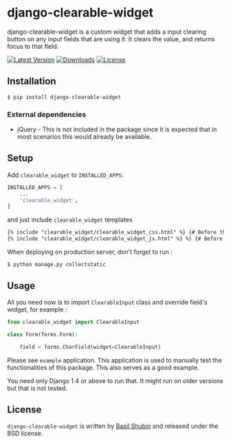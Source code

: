 django-clearable-widget
===

django-clearable-widget is a custom widget that adds a input clearing button on any input fields that are using it. It clears the value, and returns focus to that field.

[![Latest Version](https://img.shields.io/pypi/v/django-clearable-widget.svg)](https://pypi.python.org/pypi/django-clearable-widget/)
[![Downloads](https://img.shields.io/pypi/dm/django-clearable-widget.svg)](https://pypi.python.org/pypi/django-clearable-widget/)
[![License](https://img.shields.io/github/license/bashu/django-clearable-widget.svg)](https://pypi.python.org/pypi/django-clearable-widget/)

## Installation
```shell
$ pip install django-clearable-widget
```
### External dependencies

* jQuery - This is not included in the package since it is expected that in most scenarios this would already be available.

## Setup

Add `clearable_widget` to  `INSTALLED_APPS`:
```python
INSTALLED_APPS = [
	...
	'clearable_widget',
]
```
and just include `clearable_widget` templates
```html
{% include "clearable_widget/clearable_widget_css.html" %} {# Before the closing head tag #}
{% include "clearable_widget/clearable_widget_js.html" %} %} {# Before the closing body tag #}
```
When deploying on production server, don't forget to run :
```shell
$ python manage.py collectstatic
```
## Usage

All you need now is to import ``ClearableInput`` class and override field's widget, for example :
```python
from clearable_widget import ClearableInput

class Form(forms.Form):

    field = forms.CharField(widget=ClearableInput)
```
Please see `example` application. This application is used to manually test the functionalities of this package. This also serves as a good example.

You need only Django 1.4 or above to run that. It might run on older versions but that is not tested.

## License

`django-clearable-widget` is written by [Basil Shubin](https://github.com/bashu) and released under the BSD license.

